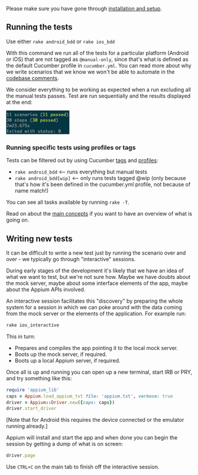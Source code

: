 Please make sure you have gone through [installation and setup](setup.md).

## Running the tests

Use either ```rake android_bdd``` or ```rake ios_bdd```

With this command we run all of the tests for a particular platform (Android or iOS) that are not tagged as `@manual-only`, since that's what is defined as the default Cucumber profile in `cucumber.yml`. You can read more about why we write scenarios that we know we won't be able to automate in the [codebase comments](testing_codebase_comments.md). 

We consider everything to be working as expected when a run excluding all the manual tests passes. Test are run sequentially and the results displayed at the end:

![A successful run](success.png)

### Running specific tests using profiles or tags

Tests can be filtered out by using Cucumber [tags](https://github.com/cucumber/cucumber/wiki/Tags) and [profiles](https://github.com/cucumber/cucumber/wiki/cucumber.yml):

 * ```rake android_bdd``` <-- runs everything but manual tests
 * ```rake android_bdd[wip]``` <-- only runs tests tagged @wip (only because that's how it's been defined in the cucumber.yml profile, not because of name match!)

You can see all tasks available by running ```rake -T```.

Read on about the [main concepts](overview.md) if you want to have an overview of what is going on.

## Writing new tests

It can be difficult to write a new test just by running the scenario over and over - we typically go through "interactive" sessions.

During early stages of the development it's likely that we have an idea of what we want to test, but we're not sure how. Maybe we have doubts about the mock server, maybe about some interface elements of the app, maybe about the Appium APIs involved.

An interactive session facilitates this "discovery" by preparing the whole system for a session in which we can poke around with the data coming from the mock server or the elements of the application. For example run:

```bash
rake ios_interactive
```

This in turn:

 * Prepares and compiles the app pointing it to the local mock server.
 * Boots up the mock server, if required.
 * Boots up a local Appium server, if required.

Once all is up and running you can open up a new terminal, start IRB or PRY, and try something like this:

```ruby
require 'appium_lib'
caps = Appium.load_appium_txt file: 'appium.txt', verbose: true
driver = Appium::Driver.new({caps: caps})
driver.start_driver
```

[Note that for Android this requires the device connected or the emulator running already.]

Appium will install and start the app and when done you can begin the session by getting a dump of what is on screen:

```ruby
driver.page
```

Use ```CTRL+C``` on the main tab to finish off the interactive session.  